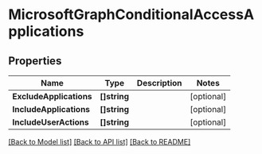 # MicrosoftGraphConditionalAccessApplications

## Properties

Name | Type | Description | Notes
------------ | ------------- | ------------- | -------------
**ExcludeApplications** | **[]string** |  | [optional] 
**IncludeApplications** | **[]string** |  | [optional] 
**IncludeUserActions** | **[]string** |  | [optional] 

[[Back to Model list]](../README.md#documentation-for-models) [[Back to API list]](../README.md#documentation-for-api-endpoints) [[Back to README]](../README.md)


